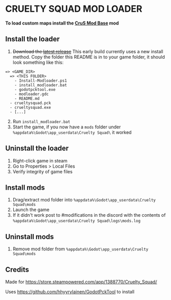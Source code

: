 # CRUELTY SQUAD MOD LOADER

**To load custom maps install the [CruS Mod Base](https://github.com/crustyrashky/crus-modbase) mod**

## Install the loader

1. ~~Download the [latest release](https://github.com/crustyrashky/crus-modloader/releases/download/0.2.1/crus-modloader-0.2.1.zip)~~ This early build currently uses a new install method. Copy the folder this README is in to your game folder, it should look something like this:
```
=> <GAME_DIR>
  => <THIS FOLDER>
    - Install-Modloader.ps1
    - install_modloader.bat
    - godotpcktool.exe
    - modloader.gdc
    - README.md
  - crueltysquad.pck
  - crueltysquad.exe
  - [...]
```
2. Run `install_modloader.bat`
3. Start the game, if you now have a `mods` folder under `%appdata%\Godot\app_userdata\Cruelty Squad\` it worked

## Uninstall the loader

1. Right-click game in steam
2. Go to Properties > Local Files
3. Verify integrity of game files

## Install mods

1. Drag/extract mod folder into `%appdata%\Godot\app_userdata\Cruelty Squad\mods`
2. Launch the game
3. If it didn't work post to #modifications in the discord with the contents of `%appdata%\Godot\app_userdata\Cruelty Squad\logs\mods.log`

## Uninstall mods

1. Remove mod folder from `%appdata%\Godot\app_userdata\Cruelty Squad\mods`

## Credits

Made for https://store.steampowered.com/app/1388770/Cruelty_Squad/

Uses https://github.com/hhyyrylainen/GodotPckTool to install
